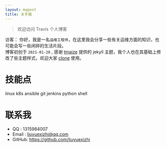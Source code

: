 ```yaml
---
layout: mypost
title: 关于我
---
```

> 欢迎访问 Travis 个人博客

访客：
    你好，我是一名`运维工程师`，在这里我会分享一些有关运维方面的知识，也可能会写一些闲碎的生活片段。
<br/>
博客初创于 `2021-01-28` , 感谢 [tmaize](https://github.com/TMaize/tmaize-blog) 提供的 jekyll 主题，我个人也在其基础上修改了些主题样式，欢迎大家 [clone](https://github.com/liuyuexizhi/liuyuexizhi.github.io) 使用。

# 技能点
linux k8s ansible git jenkins python shell


# 联系我
+ QQ    : 1315984007
+ Email : liuyuexizhi@qq.com
+ GitHub: https://github.com/liuyuexizhi
